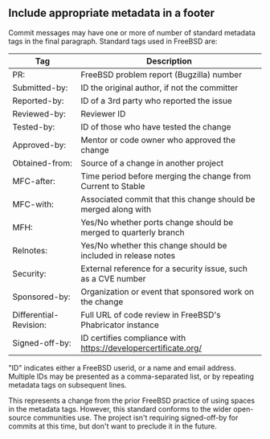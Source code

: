 ## Include appropriate metadata in a footer

Commit messages may have one or more of number of standard metadata tags in the final paragraph. Standard tags used in FreeBSD are:

| Tag | Description |
| -------- | -------- |
| PR: | FreeBSD problem report (Bugzilla) number |
| Submitted-by: | ID the original author, if not the committer |
| Reported-by: | ID of a 3rd party who reported the issue |
| Reviewed-by: | Reviewer ID |
| Tested-by: | ID of those who have tested the change |
| Approved-by: | Mentor or code owner who approved the change |
| Obtained-from: | Source of a change in another project |
| MFC-after: | Time period before merging the change from Current to Stable |
| MFC-with: | Associated commit that this change should be merged along with |
| MFH: | Yes/No whether ports change should be merged to quarterly branch |
| Relnotes: | Yes/No whether this change should be included in release notes |
| Security: | External reference for a security issue, such as a CVE number |
| Sponsored-by: | Organization or event that sponsored work on the change |
| Differential-Revision: | Full URL of code review in FreeBSD's Phabricator instance
| Signed-off-by: | ID certifies compliance with https://developercertificate.org/ |

"ID" indicates either a FreeBSD userid, or a name and email
address. Multiple IDs may be presented as a comma-separated list, or
by repeating metadata tags on subsequent lines.

This represents a change from the prior FreeBSD practice of using
spaces in the metadata tags. However, this standard conforms to the
wider open-source communities use. The project isn't requiring
signed-off-by for commits at this time, but don't want to preclude it
in the future.
